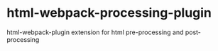 # html-webpack-processing-plugin
html-webpack-plugin extension for html pre-processing and post-processing
